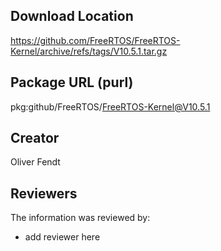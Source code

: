 ## Download Location

https://github.com/FreeRTOS/FreeRTOS-Kernel/archive/refs/tags/V10.5.1.tar.gz

## Package URL (purl)

pkg:github/FreeRTOS/FreeRTOS-Kernel@V10.5.1

## Creator

Oliver Fendt

## Reviewers

The information was reviewed by:

* add reviewer here
